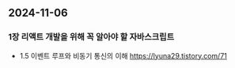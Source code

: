 ## 2024-11-06 

### 1장 리액트 개발을 위해 꼭 알아야 할 자바스크립트

- 1.5 이벤트 루프와 비동기 통신의 이해
 https://lyuna29.tistory.com/71
